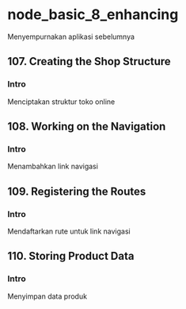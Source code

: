 # node_basic_8_enhancing

Menyempurnakan aplikasi sebelumnya

## 107. Creating the Shop Structure

### Intro

Menciptakan struktur toko online

## 108. Working on the Navigation

### Intro

Menambahkan link navigasi

## 109. Registering the Routes

### Intro

Mendaftarkan rute untuk link navigasi

## 110. Storing Product Data

### Intro

Menyimpan data produk
